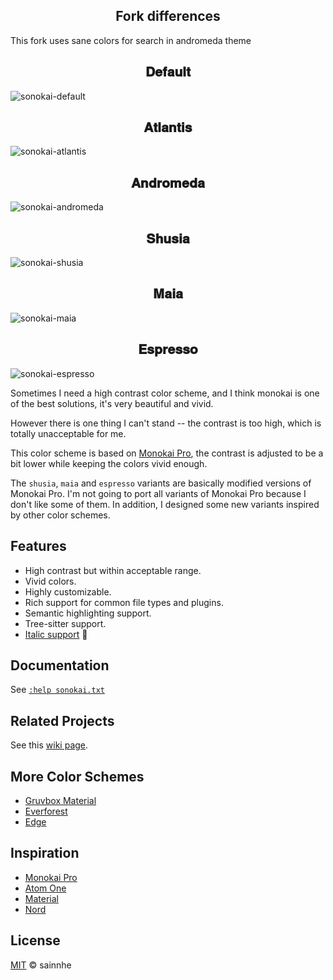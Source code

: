 <h2 align="center">
Fork differences
</h2>
This fork uses sane colors for search in andromeda theme

<h2 align="center">
𝐃𝐞𝐟𝐚𝐮𝐥𝐭
</h2>

![sonokai-default](https://user-images.githubusercontent.com/37491630/87916859-a03dad80-caa6-11ea-9694-b34c4a980672.png)

<h2 align="center">
𝐀𝐭𝐥𝐚𝐧𝐭𝐢𝐬
</h2>

![sonokai-atlantis](https://user-images.githubusercontent.com/37491630/87898134-ecc1c280-ca7f-11ea-8bff-df8269398b88.png)

<h2 align="center">
𝐀𝐧𝐝𝐫𝐨𝐦𝐞𝐝𝐚
</h2>

![sonokai-andromeda](https://user-images.githubusercontent.com/37491630/87898138-ee8b8600-ca7f-11ea-90ea-681955458c68.png)

<h2 align="center">
𝐒𝐡𝐮𝐬𝐢𝐚
</h2>

![sonokai-shusia](https://user-images.githubusercontent.com/37491630/87898140-f0ede000-ca7f-11ea-8371-6dd5f0a205d2.png)

<h2 align="center">
𝐌𝐚𝐢𝐚
</h2>

![sonokai-maia](https://user-images.githubusercontent.com/37491630/87898142-f2b7a380-ca7f-11ea-98ea-4c4e832cdbf1.png)

<h2 align="center">
𝐄𝐬𝐩𝐫𝐞𝐬𝐬𝐨
</h2>

![sonokai-espresso](https://user-images.githubusercontent.com/37491630/120320919-49834000-c315-11eb-872c-230f78cf99a1.png)

Sometimes I need a high contrast color scheme, and I think monokai is one of the best solutions, it's very beautiful and vivid.

However there is one thing I can't stand -- the contrast is too high, which is totally unacceptable for me.

This color scheme is based on [Monokai Pro](https://monokai.pro/vscode), the contrast is adjusted to be a bit lower while keeping the colors vivid enough.

The `shusia`, `maia` and `espresso` variants are basically modified versions of Monokai Pro. I'm not going to port all variants of Monokai Pro because I don't like some of them. In addition, I designed some new variants inspired by other color schemes.

## Features

- High contrast but within acceptable range.
- Vivid colors.
- Highly customizable.
- Rich support for common file types and plugins.
- Semantic highlighting support.
- Tree-sitter support.
- [Italic support](https://github.com/sainnhe/icursive-nerd-font) 🎉

## Documentation

See [`:help sonokai.txt`](https://github.com/sainnhe/sonokai/blob/master/doc/sonokai.txt)

## Related Projects

See this [wiki page](https://github.com/sainnhe/sonokai/wiki/Related-Projects).

## More Color Schemes

- [Gruvbox Material](https://github.com/sainnhe/gruvbox-material)
- [Everforest](https://github.com/sainnhe/everforest)
- [Edge](https://github.com/sainnhe/edge)

## Inspiration

- [Monokai Pro](https://monokai.pro/vscode)
- [Atom One](https://github.com/atom/atom/tree/master/packages/one-dark-syntax)
- [Material](https://github.com/equinusocio/material-theme)
- [Nord](https://www.nordtheme.com)

## License

[MIT](./LICENSE) © sainnhe
